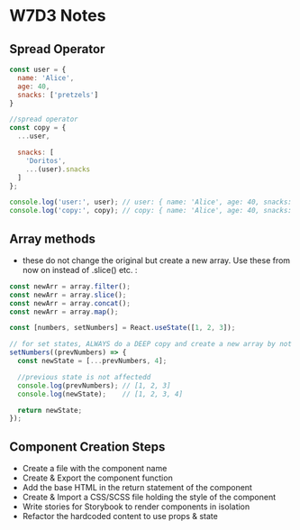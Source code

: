 # W7D3 Notes

## Spread Operator
```javascript
const user = {
  name: 'Alice',
  age: 40,
  snacks: ['pretzels']
}

//spread operator
const copy = {
  ...user,

  snacks: [
    'Doritos',
    ...(user).snacks
  ]
};

console.log('user:', user); // user: { name: 'Alice', age: 40, snacks: ['pretzels'] }
console.log('copy:', copy); // copy: { name: 'Alice', age: 40, snacks: ['pretzels', 'Doritos'] }
```

## Array methods
- these do not change the original but create a new array. Use these from now on instead of .slice() etc. :
```javascript
const newArr = array.filter();
const newArr = array.slice();
const newArr = array.concat();
const newArr = array.map();
```

```javascript
const [numbers, setNumbers] = React.useState([1, 2, 3]);

// for set states, ALWAYS do a DEEP copy and create a new array by not altering the original
setNumbers((prevNumbers) => {
  const newState = [...prevNumbers, 4];

  //previous state is not affectedd
  console.log(prevNumbers); // [1, 2, 3]
  console.log(newState);    // [1, 2, 3, 4]

  return newState;
});

```

## Component Creation Steps
- Create a file with the component name
- Create & Export the component function
- Add the base HTML in the return statement of the component
- Create & Import a CSS/SCSS file holding the style of the component
- Write stories for Storybook to render components in isolation
- Refactor the hardcoded content to use props & state